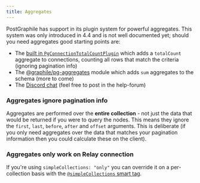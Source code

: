 ```yaml
---
title: Aggregates
---
```


PostGraphile has support in its plugin system for powerful aggregates. This
system was only introduced in 4.4 and is not well documented yet; should you
need aggregates good starting points are:

- The
  [built in `PgConnectionTotalCountPlugin`](https://github.com/graphile/graphile-engine/blob/2353cf94867a88d76062ab274a30ce930a30aab7/packages/graphile-build-pg/src/plugins/PgConnectionTotalCount.js)
  which adds a `totalCount` aggregate to connections, counting all rows that
  match the criteria (ignoring pagination info)
- The [@graphile/pg-aggregates](https://github.com/graphile/pg-aggregates)
  module which adds `sum` aggregates to the schema (more to come)
- The [Discord chat](http://discord.gg/graphile) (feel free to post in the help-forum)

### Aggregates ignore pagination info

Aggregates are performed over the **entire collection** - not just the data that
would be returned if you were to query the nodes. This means they ignore the
`first`, `last`, `before`, `after` and `offset` arguments. This is deliberate
(if you only need aggregates over the data that matches your pagination
information then you could calculate these on the client).

### Aggregates only work on Relay connection

If you're using `simpleCollections: "only"` you can override it on a
per-collection basis with the
[`@simpleCollections` smart tag](./smart-tags#simplecollections).
